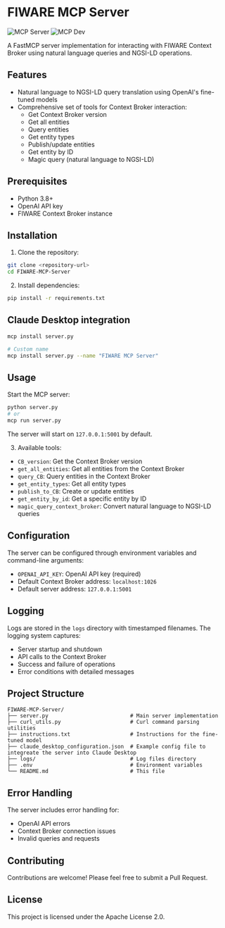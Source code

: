 # FIWARE MCP Server
![](https://badge.mcpx.dev?type=server 'MCP Server')
![](https://badge.mcpx.dev?type=dev 'MCP Dev')

A FastMCP server implementation for interacting with FIWARE Context Broker using natural language queries and NGSI-LD operations.

## Features

- Natural language to NGSI-LD query translation using OpenAI's fine-tuned models
- Comprehensive set of tools for Context Broker interaction:
  - Get Context Broker version
  - Get all entities
  - Query entities
  - Get entity types
  - Publish/update entities
  - Get entity by ID
  - Magic query (natural language to NGSI-LD)


## Prerequisites

- Python 3.8+
- OpenAI API key
- FIWARE Context Broker instance

## Installation

1. Clone the repository:
```bash
git clone <repository-url>
cd FIWARE-MCP-Server
```

2. Install dependencies:
```bash
pip install -r requirements.txt
```

## Claude Desktop integration

```bash
mcp install server.py

# Custom name
mcp install server.py --name "FIWARE MCP Server"
```

## Usage

Start the MCP server:
```bash
python server.py
# or
mcp run server.py
```

The server will start on `127.0.0.1:5001` by default.

3. Available tools:
- `CB_version`: Get the Context Broker version
- `get_all_entities`: Get all entities from the Context Broker
- `query_CB`: Query entities in the Context Broker
- `get_entity_types`: Get all entity types
- `publish_to_CB`: Create or update entities
- `get_entity_by_id`: Get a specific entity by ID
- `magic_query_context_broker`: Convert natural language to NGSI-LD queries

## Configuration

The server can be configured through environment variables and command-line arguments:

- `OPENAI_API_KEY`: OpenAI API key (required)
- Default Context Broker address: `localhost:1026`
- Default server address: `127.0.0.1:5001`

## Logging

Logs are stored in the `logs` directory with timestamped filenames. The logging system captures:
- Server startup and shutdown
- API calls to the Context Broker
- Success and failure of operations
- Error conditions with detailed messages

## Project Structure

```
FIWARE-MCP-Server/
├── server.py                          # Main server implementation
├── curl_utils.py                      # Curl command parsing utilities
├── instructions.txt                   # Instructions for the fine-tuned model
├── claude_desktop_configuration.json  # Example config file to integreate the server into Claude Desktop
├── logs/                              # Log files directory
├── .env                               # Environment variables
└── README.md                          # This file
```

## Error Handling

The server includes error handling for:
- OpenAI API errors
- Context Broker connection issues
- Invalid queries and requests

## Contributing

Contributions are welcome! Please feel free to submit a Pull Request.

## License

This project is licensed under the Apache License 2.0. 